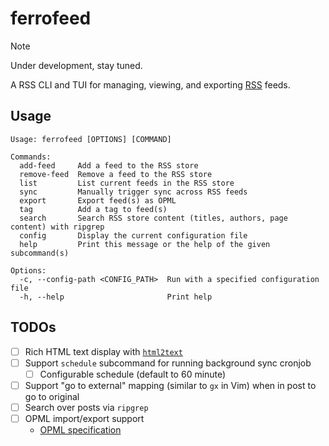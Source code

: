 # ferrofeed

> [!NOTE]
> Under development, stay tuned.

A RSS CLI and TUI for managing, viewing, and exporting
[RSS](https://en.wikipedia.org/wiki/RSS) feeds.

## Usage

```text
Usage: ferrofeed [OPTIONS] [COMMAND]

Commands:
  add-feed     Add a feed to the RSS store
  remove-feed  Remove a feed to the RSS store
  list         List current feeds in the RSS store
  sync         Manually trigger sync across RSS feeds
  export       Export feed(s) as OPML
  tag          Add a tag to feed(s)
  search       Search RSS store content (titles, authors, page content) with ripgrep
  config       Display the current configuration file
  help         Print this message or the help of the given subcommand(s)

Options:
  -c, --config-path <CONFIG_PATH>  Run with a specified configuration file
  -h, --help                       Print help
```

## TODOs

- [ ] Rich HTML text display with [`html2text`](https://crates.io/crates/html2text)
- [ ] Support `schedule` subcommand for running background sync cronjob
  - [ ] Configurable schedule (default to 60 minute)
- [ ] Support "go to external" mapping (similar to `gx` in Vim) when in post to
      go to original
- [ ] Search over posts via `ripgrep`
- [ ] OPML import/export support
  - [OPML specification](https://opml.org/spec2.opml)
